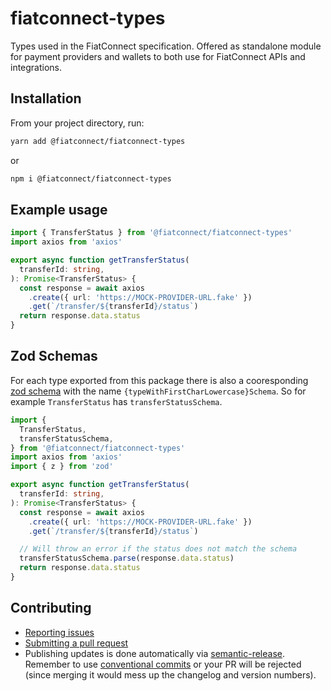 # fiatconnect-types

Types used in the FiatConnect specification. Offered as standalone module for payment providers and
wallets to both use for FiatConnect APIs and integrations.

## Installation

From your project directory, run:

```bash
yarn add @fiatconnect/fiatconnect-types
```

or

```bash
npm i @fiatconnect/fiatconnect-types
```

## Example usage

```typescript
import { TransferStatus } from '@fiatconnect/fiatconnect-types'
import axios from 'axios'

export async function getTransferStatus(
  transferId: string,
): Promise<TransferStatus> {
  const response = await axios
    .create({ url: 'https://MOCK-PROVIDER-URL.fake' })
    .get(`/transfer/${transferId}/status`)
  return response.data.status
}
```

## Zod Schemas

For each type exported from this package there is also a cooresponding [zod schema](https://www.npmjs.com/package/zod) with the name `{typeWithFirstCharLowercase}Schema`. So for example `TransferStatus` has `transferStatusSchema`.

```typescript
import {
  TransferStatus,
  transferStatusSchema,
} from '@fiatconnect/fiatconnect-types'
import axios from 'axios'
import { z } from 'zod'

export async function getTransferStatus(
  transferId: string,
): Promise<TransferStatus> {
  const response = await axios
    .create({ url: 'https://MOCK-PROVIDER-URL.fake' })
    .get(`/transfer/${transferId}/status`)

  // Will throw an error if the status does not match the schema
  transferStatusSchema.parse(response.data.status)
  return response.data.status
}
```

## Contributing

- [Reporting issues](https://github.com/fiatconnect/fiatconnect-types/issues)
- [Submitting a pull request](https://github.com/fiatconnect/fiatconnect-types/pulls)
- Publishing updates is done automatically via [semantic-release](https://github.com/semantic-release/semantic-release).
  Remember to use [conventional commits](https://www.conventionalcommits.org/en/v1.0.0/) or your PR will be rejected (since
  merging it would mess up the changelog and version numbers).
